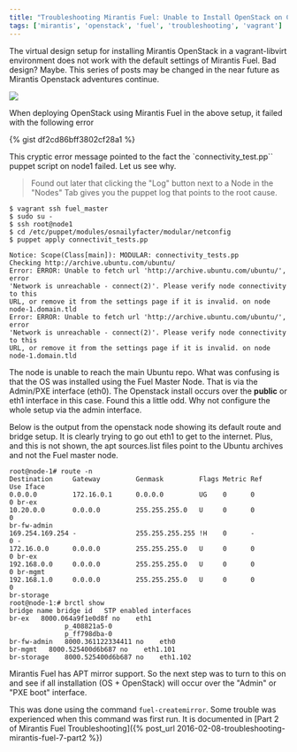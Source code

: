 ```yaml
---
title: "Troubleshooting Mirantis Fuel: Unable to Install OpenStack on Controller"
tags: ['mirantis', 'openstack', 'fuel', 'troubleshooting', 'vagrant']
---
```


The virtual design setup for installing Mirantis OpenStack in a
vagrant-libvirt environment does not work with the default settings of
Mirantis Fuel. Bad design? Maybe. This series of posts may be changed in the
near future as Mirantis Openstack adventures continue.

<img src='/mirantis-openstack.svg'/>

When deploying OpenStack using Mirantis Fuel in the above setup, it failed with
the following error

{% gist df2cd86bff3802cf28a1 %}

This cryptic error message pointed to the fact the `connectivity_test.pp``
puppet script on node1 failed. Let us see why.

> Found out later that clicking the "Log" button next to a Node in the "Nodes"
> Tab gives you the puppet log that points to the root cause.

```
$ vagrant ssh fuel_master
$ sudo su -
$ ssh root@node1
$ cd /etc/puppet/modules/osnailyfacter/modular/netconfig
$ puppet apply connectivit_tests.pp

Notice: Scope(Class[main]): MODULAR: connectivity_tests.pp
Checking http://archive.ubuntu.com/ubuntu/
Error: ERROR: Unable to fetch url 'http://archive.ubuntu.com/ubuntu/', error
'Network is unreachable - connect(2)'. Please verify node connectivity to this
URL, or remove it from the settings page if it is invalid. on node
node-1.domain.tld
Error: ERROR: Unable to fetch url 'http://archive.ubuntu.com/ubuntu/', error
'Network is unreachable - connect(2)'. Please verify node connectivity to this
URL, or remove it from the settings page if it is invalid. on node
node-1.domain.tld
```

The node is unable to reach the main Ubuntu repo. What was confusing is that
the OS was installed using the Fuel Master Node. That is via the Admin/PXE
interface (eth0). The Openstack install occurs over the **public** or eth1
interface in this case. Found this a little odd. Why not configure the whole
setup via the admin interface.

Below is the output from the openstack node showing its default route and bridge
setup. It is clearly trying to go out eth1 to get to the internet. Plus, and
this is not shown, the apt sources.list files point to the Ubuntu archives and
not the Fuel master node.

```
root@node-1# route -n
Destination     Gateway         Genmask         Flags Metric Ref    Use Iface
0.0.0.0         172.16.0.1      0.0.0.0         UG    0      0        0 br-ex
10.20.0.0       0.0.0.0         255.255.255.0   U     0      0        0
br-fw-admin
169.254.169.254 -               255.255.255.255 !H    0      -        0 -
172.16.0.0      0.0.0.0         255.255.255.0   U     0      0        0 br-ex
192.168.0.0     0.0.0.0         255.255.255.0   U     0      0        0 br-mgmt
192.168.1.0     0.0.0.0         255.255.255.0   U     0      0        0
br-storage
root@node-1:# brctl show
bridge name bridge id   STP enabled interfaces
br-ex   8000.064a9f1e0d8f no    eth1
              p_408821a5-0
              p_ff798dba-0
br-fw-admin   8000.361122334411 no    eth0
br-mgmt   8000.525400d6b687 no    eth1.101
br-storage    8000.525400d6b687 no    eth1.102
```

Mirantis Fuel has APT mirror support. So the next step was to turn to this on and
see if all installation (OS + OpenStack) will occur over the "Admin" or "PXE boot" interface.

This was done using the command ``fuel-createmirror``. Some trouble was
experienced when this command was first run.  It is documented in [Part 2 of Mirantis Fuel
Troubleshooting]({% post_url 2016-02-08-troubleshooting-mirantis-fuel-7-part2 %})

